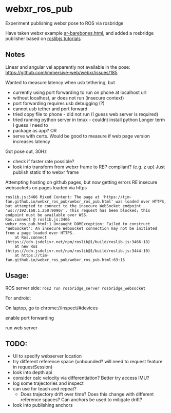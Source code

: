# webxr_ros_pub

Experiment publishing webxr pose to ROS via rosbridge

Have taken webxr example [ar-barebones.html](https://github.com/immersive-web/webxr-samples/blob/main/ar-barebones.html), and added a rosbridge publisher based on [roslibjs tutorials](http://wiki.ros.org/roslibjs/Tutorials/BasicRosFunctionality)

## Notes

Linear and angular vel apparently not available in the pose:
https://github.com/immersive-web/webxr/issues/185

Wanted to measure latency when usb tethering, but
 * currently using port forwarding to run on phone at localhost url
 * without localhost, ar does not run (insecure context)
 * port forwarding requires usb debugging (?)
 * cannot usb tether and port forward 
 * tried copy file to phone - did not run (I guess web server is required)
 * tried running python server in tmux - couldnt install python
Longer term I guess I need to 
 * package as app?
 OR
 * serve with certs. 
Would be good to measure if web page version increases latency

Got pose out, 30Hz
 - check if faster rate possible?
 - look into transform from webxr frame to REP compliant? (e.g. z up) Just publish static tf to webxr frame

Attempting hosting on github pages, but now getting errors RE insecure websockets on pages loaded via https
```
roslib.js:3466 Mixed Content: The page at 'https://tim-fan.github.io/webxr_ros_pub/webxr_ros_pub.html' was loaded over HTTPS, but attempted to connect to the insecure WebSocket endpoint 'ws://192.168.1.250:9090/'. This request has been blocked; this endpoint must be available over WSS.
Ros.connect @ roslib.js:3466
webxr_ros_pub.html:1 Uncaught DOMException: Failed to construct 'WebSocket': An insecure WebSocket connection may not be initiated from a page loaded over HTTPS.
    at Ros.connect (https://cdn.jsdelivr.net/npm/roslib@1/build/roslib.js:3466:18)
    at new Ros (https://cdn.jsdelivr.net/npm/roslib@1/build/roslib.js:3444:10)
    at https://tim-fan.github.io/webxr_ros_pub/webxr_ros_pub.html:63:15
```

## Usage:

ROS server side:
`ros2 run rosbridge_server rosbridge_websocket`

For android:

On laptop, go to
chrome://inspect/#devices

enable port forwarding

run web server

## TODO: 
* UI to specify webserver location
* try different reference space (unbounded? will need to request feature in requestSession)
* look into depth api
* consider calc velocity via differentiation? Better try access IMU? 
* log some trajectories and inspect
 * can use for teach and repeat? 
    * Does trajectory drift over time? Does this change with different reference spaces? Can anchors be used to mitigate drift?
* look into publishing anchors
